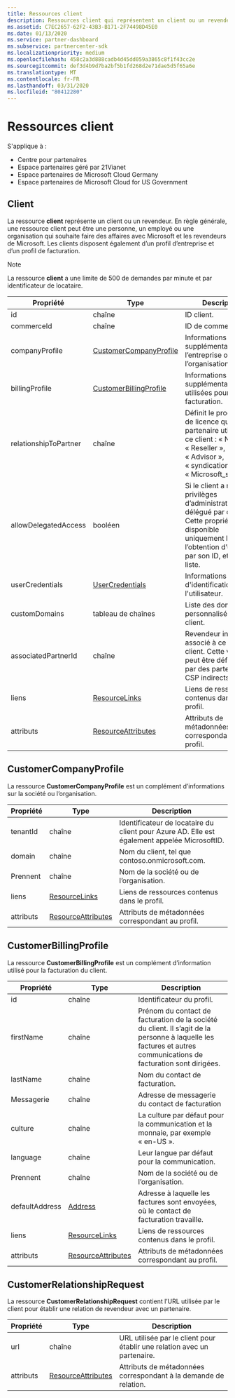 ```yaml
---
title: Ressources client
description: Ressources client qui représentent un client ou un revendeur.
ms.assetid: C7EC2657-62F2-43B3-B171-2F74498D45E0
ms.date: 01/13/2020
ms.service: partner-dashboard
ms.subservice: partnercenter-sdk
ms.localizationpriority: medium
ms.openlocfilehash: 458c2a3d888cadb4d45dd059a3865c8f1f43cc2e
ms.sourcegitcommit: def3d4b9d7ba2bf5b1fd268d2e71dae5d5f65a6e
ms.translationtype: MT
ms.contentlocale: fr-FR
ms.lasthandoff: 03/31/2020
ms.locfileid: "80412280"
---
```

# <a name="customer-resources"></a>Ressources client

S'applique à :

- Centre pour partenaires
- Espace partenaires géré par 21Vianet
- Espace partenaires de Microsoft Cloud Germany
- Espace partenaires de Microsoft Cloud for US Government

## <a name="customer"></a>Client

La ressource **client** représente un client ou un revendeur. En règle générale, une ressource client peut être une personne, un employé ou une organisation qui souhaite faire des affaires avec Microsoft et les revendeurs de Microsoft. Les clients disposent également d’un profil d’entreprise et d’un profil de facturation.

>[!NOTE]
>La ressource **client** a une limite de 500 de demandes par minute et par identificateur de locataire.

| Propriété              | Type                                                             | Description                                                                                                                                  |
|-----------------------|------------------------------------------------------------------|----------------------------------------------------------------------------------------------------------------------------------------------|
| id                    | chaîne                                                           | ID client.                                                                                                                             |
| commerceId            | chaîne                                                           | ID de commerce.                                                                                                                             |
| companyProfile        | [CustomerCompanyProfile](#customercompanyprofile)                | Informations supplémentaires sur l’entreprise ou l’organisation.                                                                                    |
| billingProfile        | [CustomerBillingProfile](#customerbillingprofile)                | Informations supplémentaires utilisées pour la facturation.                                                                                                     |
| relationshipToPartner | chaîne                                                           | Définit le programme de licence que le partenaire utilise pour ce client : « None », « Reseller », « Advisor », « syndication » ou « Microsoft\_support ». |
| allowDelegatedAccess  | booléen                                                          | Si le client a reçu des privilèges d’administrateur délégué par ce client. Cette propriété est disponible uniquement lors de l’obtention d’un client par son ID, et non par liste.                                                         |
| userCredentials       | [UserCredentials](user-resources.md#usercredentials) | Informations d'identification de l'utilisateur.                                                                                                                        |
| customDomains         | tableau de chaînes                                                 | Liste des domaines personnalisés d’un client.                                                                                                        |
| associatedPartnerId   | chaîne                                                           | Revendeur indirect associé à ce compte client. Cette valeur ne peut être définie que par des partenaires CSP indirects.                              |
| liens                 | [ResourceLinks](utility-resources.md#resourcelinks)             | Liens de ressources contenus dans le profil.                                                                                             |
| attributs            | [ResourceAttributes](utility-resources.md#resourceattributes)   | Attributs de métadonnées correspondant au profil.                                                                                        |

## <a name="customercompanyprofile"></a>CustomerCompanyProfile

La ressource **CustomerCompanyProfile** est un complément d’informations sur la société ou l’organisation.

| Propriété    | Type                                                           | Description                                                                       |
|-------------|----------------------------------------------------------------|-----------------------------------------------------------------------------------|
| tenantId    | chaîne                                                         | Identificateur de locataire du client pour Azure AD. Elle est également appelée MicrosoftID. |
| domain      | chaîne                                                         | Nom du client, tel que contoso.onmicrosoft.com.                             |
| Prennent | chaîne                                                         | Nom de la société ou de l’organisation.                                          |
| liens       | [ResourceLinks](utility-resources.md#resourcelinks)           | Liens de ressources contenus dans le profil.                                  |
| attributs  | [ResourceAttributes](utility-resources.md#resourceattributes) | Attributs de métadonnées correspondant au profil.                             |

## <a name="customerbillingprofile"></a>CustomerBillingProfile

La ressource **CustomerBillingProfile** est un complément d’information utilisé pour la facturation du client.

| Propriété       | Type                                                           | Description                                                                                                                                            |
|----------------|----------------------------------------------------------------|--------------------------------------------------------------------------------------------------------------------------------------------------------|
| id             | chaîne                                                         | Identificateur du profil.                                                                                                                                |
| firstName      | chaîne                                                         | Prénom du contact de facturation de la société du client. Il s’agit de la personne à laquelle les factures et autres communications de facturation sont dirigées. |
| lastName       | chaîne                                                         | Nom du contact de facturation.                                                                                                                  |
| Messagerie          | chaîne                                                         | Adresse de messagerie du contact de facturation                                                                                                                    |
| culture        | chaîne                                                         | La culture par défaut pour la communication et la monnaie, par exemple « en-US ».                                                                               |
| language       | chaîne                                                         | Leur langue par défaut pour la communication.                                                                                                            |
| Prennent    | chaîne                                                         | Nom de la société ou de l’organisation.                                                                                                               |
| defaultAddress | [Address](utility-resources.md#address)                       | Adresse à laquelle les factures sont envoyées, où le contact de facturation travaille.                                                                                   |
| liens          | [ResourceLinks](utility-resources.md#resourcelinks)           | Liens de ressources contenus dans le profil.                                                                                                       |
| attributs     | [ResourceAttributes](utility-resources.md#resourceattributes) | Attributs de métadonnées correspondant au profil.                                                                                                  |

## <a name="customerrelationshiprequest"></a>CustomerRelationshipRequest

La ressource **CustomerRelationshipRequest** contient l’URL utilisée par le client pour établir une relation de revendeur avec un partenaire.

| Propriété   | Type                                                           | Description                                                              |
|------------|----------------------------------------------------------------|--------------------------------------------------------------------------|
| url        | chaîne                                                         | URL utilisée par le client pour établir une relation avec un partenaire. |
| attributs | [ResourceAttributes](utility-resources.md#resourceattributes) | Attributs de métadonnées correspondant à la demande de relation.       |
